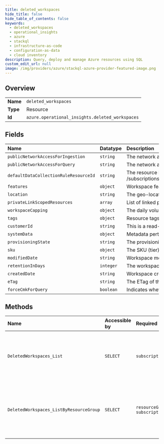 ```yaml
---
title: deleted_workspaces
hide_title: false
hide_table_of_contents: false
keywords:
  - deleted_workspaces
  - operational_insights
  - azure    
  - stackql
  - infrastructure-as-code
  - configuration-as-data
  - cloud inventory
description: Query, deploy and manage Azure resources using SQL
custom_edit_url: null
image: /img/providers/azure/stackql-azure-provider-featured-image.png
---
```

  
    

## Overview
<table><tbody>
<tr><td><b>Name</b></td><td><code>deleted_workspaces</code></td></tr>
<tr><td><b>Type</b></td><td>Resource</td></tr>
<tr><td><b>Id</b></td><td><code>azure.operational_insights.deleted_workspaces</code></td></tr>
</tbody></table>

## Fields
| Name | Datatype | Description |
|:-----|:---------|:------------|
| `publicNetworkAccessForIngestion` | `string` | The network access type for operating on the Log Analytics Workspace. By default it is Enabled |
| `publicNetworkAccessForQuery` | `string` | The network access type for operating on the Log Analytics Workspace. By default it is Enabled |
| `defaultDataCollectionRuleResourceId` | `string` | The resource ID of the default Data Collection Rule to use for this workspace. Expected format is - /subscriptions/{subscriptionId}/resourceGroups/{resourceGroupName}/providers/Microsoft.Insights/dataCollectionRules/{dcrName}. |
| `features` | `object` | Workspace features. |
| `location` | `string` | The geo-location where the resource lives |
| `privateLinkScopedResources` | `array` | List of linked private link scope resources. |
| `workspaceCapping` | `object` | The daily volume cap for ingestion. |
| `tags` | `object` | Resource tags. |
| `customerId` | `string` | This is a read-only property. Represents the ID associated with the workspace. |
| `systemData` | `object` | Metadata pertaining to creation and last modification of the resource. |
| `provisioningState` | `string` | The provisioning state of the workspace. |
| `sku` | `object` | The SKU (tier) of a workspace. |
| `modifiedDate` | `string` | Workspace modification date. |
| `retentionInDays` | `integer` | The workspace data retention in days. Allowed values are per pricing plan. See pricing tiers documentation for details. |
| `createdDate` | `string` | Workspace creation date. |
| `eTag` | `string` | The ETag of the workspace. |
| `forceCmkForQuery` | `boolean` | Indicates whether customer managed storage is mandatory for query management. |
## Methods
| Name | Accessible by | Required Params | Description |
|:-----|:--------------|:----------------|:------------|
| `DeletedWorkspaces_List` | `SELECT` | `subscriptionId` | Gets recently deleted workspaces in a subscription, available for recovery. |
| `DeletedWorkspaces_ListByResourceGroup` | `SELECT` | `resourceGroupName, subscriptionId` | Gets recently deleted workspaces in a resource group, available for recovery. |
